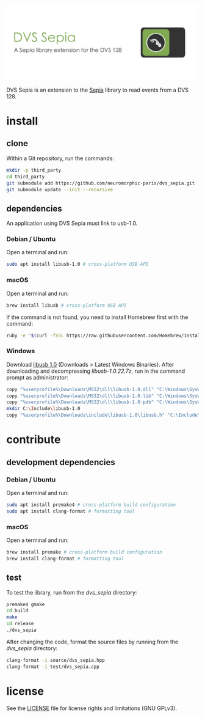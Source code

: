 ![banner](banner.png)

DVS Sepia is an extension to the [Sepia](https://github.com/neuromorphic-paris/sepia) library to read events from a DVS 128.

# install

## clone

Within a Git repository, run the commands:

```sh
mkdir -p third_party
cd third_party
git submodule add https://github.com/neuromorphic-paris/dvs_sepia.git
git submodule update --init --recursive
```

## dependencies

An application using DVS Sepia must link to usb-1.0.

### Debian / Ubuntu

Open a terminal and run:
```sh
sudo apt install libusb-1.0 # cross-platform USB API
```

### macOS

Open a terminal and run:
```sh
brew install libusb # cross-platform USB API
```
If the command is not found, you need to install Homebrew first with the command:
```sh
ruby -e "$(curl -fsSL https://raw.githubusercontent.com/Homebrew/install/master/install)"
```

### Windows

Download [libusb 1.0](https://libusb.info/) (Downloads > Latest Windows Binaries). After downloading and decompressing *libusb-1.0.22.7z*, run in the command prompt as administrator:
```sh
copy "%userprofile%\Downloads\MS32\dll\libusb-1.0.dll" "C:\Windows\SysWOW64"
copy "%userprofile%\Downloads\MS32\dll\libusb-1.0.lib" "C:\Windows\SysWOW64"
copy "%userprofile%\Downloads\MS32\dll\libusb-1.0.pdb" "C:\Windows\SysWOW64"
mkdir C:\Include\libusb-1.0
copy "%userprofile%\Downloads\include\libusb-1.0\libusb.h" "C:\Include\libusb-1.0"
```

# contribute

## development dependencies

### Debian / Ubuntu

Open a terminal and run:
```sh
sudo apt install premake4 # cross-platform build configuration
sudo apt install clang-format # formatting tool
```

### macOS

Open a terminal and run:
```sh
brew install premake # cross-platform build configuration
brew install clang-format # formatting tool
```

## test

To test the library, run from the *dvs_sepia* directory:
```sh
premake4 gmake
cd build
make
cd release
./dvs_sepia
```

After changing the code, format the source files by running from the *dvs_sepia* directory:
```sh
clang-format -i source/dvs_sepia.hpp
clang-format -i test/dvs_sepia.cpp
```

# license

See the [LICENSE](LICENSE.txt) file for license rights and limitations (GNU GPLv3).
